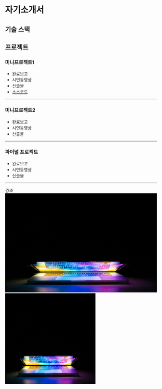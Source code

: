 # 자기소개서
## 기술 스택
## 프로젝트
### 미니프로젝트1
  * 완료보고
  * 시연동영상
  * 산출물
  * [소스코드](http://www.naver.com)
---
### 미니프로젝트2
  * 완료보고
  * 시연동영상
  * 산출물
---
### 파이널 프로젝트
  * 완료보고
  * 시연동영상
  * 산출물
---

*강조*
![이미지](./img//image1.jpg)
<img src='./img//image1.jpg' width='300' height='300'>
